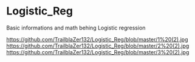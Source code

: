 # Logistic_Reg
Basic informations and math behing Logistic regression


https://github.com/TrailblaZer132/Logistic_Reg/blob/master/1%20(2).jpg
<br>
https://github.com/TrailblaZer132/Logistic_Reg/blob/master/2%20(2).jpg
<br>
https://github.com/TrailblaZer132/Logistic_Reg/blob/master/3%20(2).jpg
